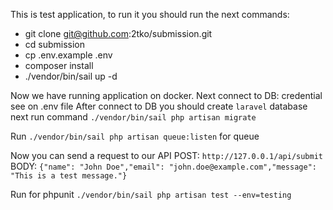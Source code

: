 This is test application, to run it you should run the next commands:
 - git clone git@github.com:2tko/submission.git
 - cd submission
 - cp .env.example .env
 - composer install
 - ./vendor/bin/sail up -d

Now we have running application on docker. Next connect to DB: credential see on .env file
After connect to DB you should create `laravel` database next run command `./vendor/bin/sail php artisan migrate`

Run `./vendor/bin/sail php artisan queue:listen` for queue

Now you can send a request to our API
POST: `http://127.0.0.1/api/submit`
BODY: `{"name": "John Doe","email": "john.doe@example.com","message": "This is a test message."}`

Run for phpunit `./vendor/bin/sail php artisan test --env=testing`

